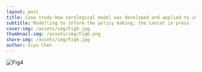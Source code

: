 ```yaml
---
layout: post
title: Case study How serological model was developed and applied to inform COVID-19 responses in Afghanistan
subtitle: Modelling to inform the policy making; the Lancet in press
cover-img: /assets/img/Fig6.jpg
thumbnail-img: /assets/img/Fig6.png
share-img: /assets/img/Fig6.jpg
author: Siyu Chen
---
```

![Fig4](https://beautifuljekyll.com/assets/img/Fig4.jpg)
